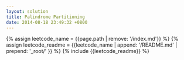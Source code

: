 ```yaml
---
layout: solution
title: Palindrome Partitioning
date: 2014-08-18 23:49:32 +0800
---
```

{% assign leetcode_name = {{page.path | remove: '/index.md'}}  %}
{% assign leetcode_readme = {{leetcode_name | append: '/README.md' | prepend: '_root/' }}  %}
{% include {{leetcode_readme}} %}
